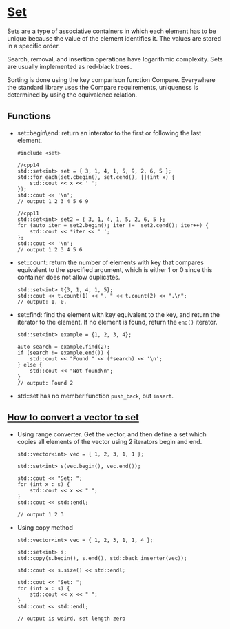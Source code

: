 # [Set](https://en.cppreference.com/w/cpp/container/set)
Sets are a type of associative containers in which each element has to be unique because the value of the element identifies it. The values are stored in a specific order. 

Search, removal, and insertion operations have logarithmic complexity. Sets are usually implemented as red-black trees.

Sorting is done using the key comparison function Compare. Everywhere the standard library uses the Compare requirements, uniqueness is determined by using the equivalence relation.

## Functions
* set::begin\end: return an interator to the first or following the last element.
  ```
  #include <set>

  //cpp14
  std::set<int> set = { 3, 1, 4, 1, 5, 9, 2, 6, 5 };
  std::for_each(set.cbegin(), set.cend(), [](int x) {
      std::cout << x << ' ';
  });
  std::cout << '\n';
  // output 1 2 3 4 5 6 9

  //cpp11 
  std::set<int> set2 = { 3, 1, 4, 1, 5, 2, 6, 5 };
  for (auto iter = set2.begin(); iter !=  set2.cend(); iter++) {
      std::cout << *iter << ' ';
  };
  std::cout << '\n';
  // output 1 2 3 4 5 6
  ```
* set::count: return the number of elements with key that compares equivalent to the specified argument, which is either 1 or 0 since this container does not allow duplicates.
  ```
  std::set<int> t{3, 1, 4, 1, 5};
  std::cout << t.count(1) << ", " << t.count(2) << ".\n";
  // output: 1, 0.
  ```
* set::find: find the element with key equivalent to the key, and return the iterator to the element. If no element is found, return the `end()`
iterator.
  ```
  std::set<int> example = {1, 2, 3, 4};
 
  auto search = example.find(2);
  if (search != example.end()) {
      std::cout << "Found " << (*search) << '\n';
  } else {
      std::cout << "Not found\n";
  }
  // output: Found 2
  ```
* std::set has no member function `push_back`, but `insert`.

## [How to convert a vector to set](https://www.geeksforgeeks.org/how-to-convert-a-vector-to-set-in-c/)
* Using range converter. Get the vector, and then define a set which copies all elements of the vector using 2 iterators begin and end.
    ```
    std::vector<int> vec = { 1, 2, 3, 1, 1 };

    std::set<int> s(vec.begin(), vec.end());

    std::cout << "Set: ";
    for (int x : s) {
        std::cout << x << " ";
    }
    std::cout << std::endl;

    // output 1 2 3
    ```
* Using copy method
    ```
    std::vector<int> vec = { 1, 2, 3, 1, 1, 4 };

    std::set<int> s;
    std::copy(s.begin(), s.end(), std::back_inserter(vec));

    std::cout << s.size() << std::endl;

    std::cout << "Set: ";
    for (int x : s) {
        std::cout << x << " ";
    }
    std::cout << std::endl;

    // output is weird, set length zero

    ```
    
